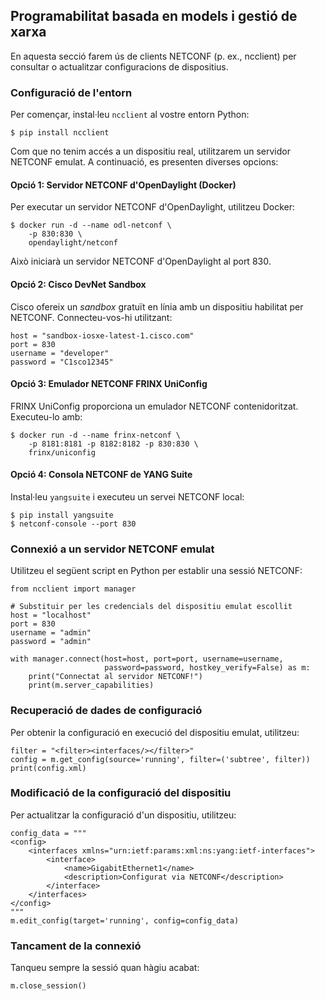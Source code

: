 ## Programabilitat basada en models i gestió de xarxa ##
En aquesta secció farem ús de clients NETCONF (p. ex., ncclient) per consultar o actualitzar configuracions de dispositius.

### Configuració de l'entorn ###
Per començar, instal·leu `ncclient` al vostre entorn Python:

```console
$ pip install ncclient
```

Com que no tenim accés a un dispositiu real, utilitzarem un servidor NETCONF emulat. A continuació, es presenten diverses opcions:

#### Opció 1: Servidor NETCONF d'OpenDaylight (Docker) ####
Per executar un servidor NETCONF d'OpenDaylight, utilitzeu Docker:

```console
$ docker run -d --name odl-netconf \
    -p 830:830 \
    opendaylight/netconf
```

Això iniciarà un servidor NETCONF d'OpenDaylight al port 830.

#### Opció 2: Cisco DevNet Sandbox ####
Cisco ofereix un *sandbox* gratuït en línia amb un dispositiu habilitat per NETCONF. Connecteu-vos-hi utilitzant:

```
host = "sandbox-iosxe-latest-1.cisco.com"
port = 830
username = "developer"
password = "C1sco12345"
```

#### Opció 3: Emulador NETCONF FRINX UniConfig ####
FRINX UniConfig proporciona un emulador NETCONF contenidoritzat. Executeu-lo amb:

```console
$ docker run -d --name frinx-netconf \
    -p 8181:8181 -p 8182:8182 -p 830:830 \
    frinx/uniconfig
```

#### Opció 4: Consola NETCONF de YANG Suite ####
Instal·leu `yangsuite` i executeu un servei NETCONF local:

```console
$ pip install yangsuite
$ netconf-console --port 830
```

### Connexió a un servidor NETCONF emulat ###
Utilitzeu el següent script en Python per establir una sessió NETCONF:

```
from ncclient import manager

# Substituir per les credencials del dispositiu emulat escollit
host = "localhost"
port = 830
username = "admin"
password = "admin"

with manager.connect(host=host, port=port, username=username, 
                     password=password, hostkey_verify=False) as m:
    print("Connectat al servidor NETCONF!")
    print(m.server_capabilities)
```

### Recuperació de dades de configuració ###
Per obtenir la configuració en execució del dispositiu emulat, utilitzeu:

```
filter = "<filter><interfaces/></filter>"
config = m.get_config(source='running', filter=('subtree', filter))
print(config.xml)
```

### Modificació de la configuració del dispositiu ###
Per actualitzar la configuració d'un dispositiu, utilitzeu:

```
config_data = """
<config>
    <interfaces xmlns="urn:ietf:params:xml:ns:yang:ietf-interfaces">
        <interface>
            <name>GigabitEthernet1</name>
            <description>Configurat via NETCONF</description>
        </interface>
    </interfaces>
</config>
"""
m.edit_config(target='running', config=config_data)
```

### Tancament de la connexió ###
Tanqueu sempre la sessió quan hàgiu acabat:

```
m.close_session()
```
